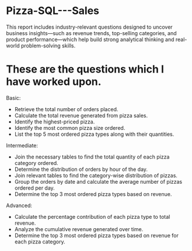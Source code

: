 # Pizza-SQL---Sales
This report  includes industry-relevant questions designed to uncover  business insights—such as revenue trends, top-selling  categories, and product performance—which help build  strong analytical thinking and real-world problem-solving  skills.

# These are the questions which I have worked upon.
Basic:
* Retrieve the total number of orders placed.
* Calculate the total revenue generated from pizza sales.
* Identify the highest-priced pizza.
* Identify the most common pizza size ordered.
* List the top 5 most ordered pizza types along with their quantities.

Intermediate:
* Join the necessary tables to find the total quantity of each pizza category ordered.
* Determine the distribution of orders by hour of the day.
* Join relevant tables to find the category-wise distribution of pizzas.
* Group the orders by date and calculate the average number of pizzas ordered per day.
* Determine the top 3 most ordered pizza types based on revenue.

Advanced:
* Calculate the percentage contribution of each pizza type to total revenue.
* Analyze the cumulative revenue generated over time.
* Determine the top 3 most ordered pizza types based on revenue for each pizza category.
